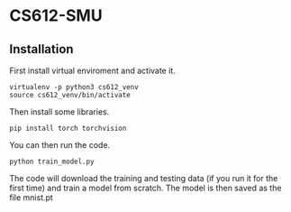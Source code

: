 # CS612-SMU

## Installation

First install virtual enviroment and activate it.

```
virtualenv -p python3 cs612_venv
source cs612_venv/bin/activate
```

Then install some libraries.

```
pip install torch torchvision
```

You can then run the code.

```
python train_model.py
```

The code will download the training and testing data (if you run it for the first time) and train a model from scratch. The model is then saved as the file mnist.pt
